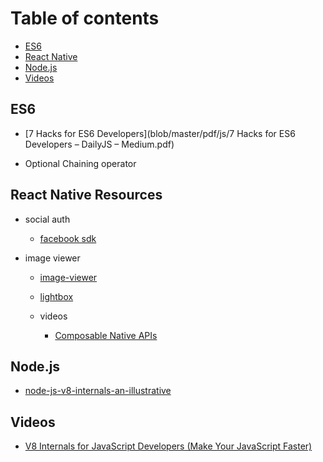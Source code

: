 # Table of contents

- [ES6](#es6)
- [React Native](#react-native-resources)
- [Node.js](#nodejs)
- [Videos](#videos)

## ES6

- [7 Hacks for ES6 Developers](blob/master/pdf/js/7 Hacks for ES6 Developers – DailyJS – Medium.pdf)

- Optional Chaining operator

## React Native Resources

- social auth
  - [facebook sdk](https://developers.facebook.com/docs/react-native/login)

- image viewer
  - [image-viewer](https://github.com/ascoders/react-native-image-viewer)
  - [lightbox](https://github.com/oblador/react-native-lightbox)

  - videos
    - [Composable Native APIs](https://www.youtube.com/watch?v=ksdnkm_zSW8)

## Node.js

- [node-js-v8-internals-an-illustrative](https://codeburst.io/node-js-v8-internals-an-illustrative-primer-83766e983bf6)

## Videos

- [V8 Internals for JavaScript Developers (Make Your JavaScript Faster)](https://www.youtube.com/watch?v=EhpmNyR2Za0)
